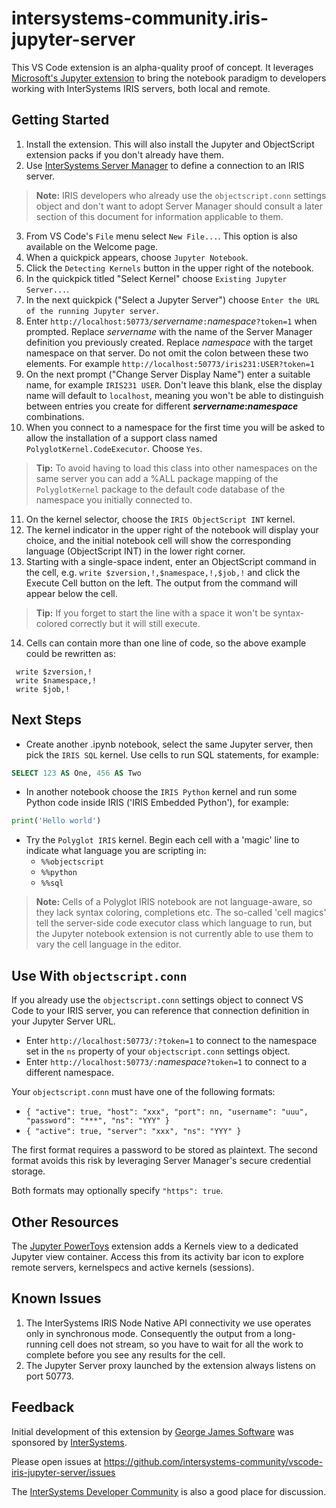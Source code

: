 # intersystems-community.iris-jupyter-server

This VS Code extension is an alpha-quality proof of concept. It leverages [Microsoft's Jupyter extension](https://marketplace.visualstudio.com/items?itemName=ms-toolsai.jupyter) to bring the notebook paradigm to developers working with InterSystems IRIS servers, both local and remote.

## Getting Started

1. Install the extension. This will also install the Jupyter and ObjectScript extension packs if you don't already have them.
2. Use [InterSystems Server Manager](https://marketplace.visualstudio.com/items?itemName=intersystems-community.servermanager) to define a connection to an IRIS server.
> **Note:** IRIS developers who already use the `objectscript.conn` settings object and don't want to adopt Server Manager should consult a later section of this document for information applicable to them.
3. From VS Code's `File` menu select `New File...`. This option is also available on the Welcome page.
4. When a quickpick appears, choose `Jupyter Notebook`.
5. Click the `Detecting Kernels` button in the upper right of the notebook.
6. In the quickpick titled "Select Kernel" choose `Existing Jupyter Server...`.
7. In the next quickpick ("Select a Jupyter Server") choose `Enter the URL of the running Jupyter server`.
8. Enter `http://localhost:50773/`_servername_`:`_namespace_`?token=1` when prompted. Replace _servername_ with the name of the Server Manager definition you previously created. Replace _namespace_ with the target namespace on that server. Do not omit the colon between these two elements. For example `http://localhost:50773/iris231:USER?token=1`
9. On the next prompt ("Change Server Display Name") enter a suitable name, for example `IRIS231 USER`. Don't leave this blank, else the display name will default to `localhost`, meaning you won't be able to distinguish between entries you create for different **_servername_:_namespace_** combinations. 
10. When you connect to a namespace for the first time you will be asked to allow the installation of a support class named `PolyglotKernel.CodeExecutor`. Choose `Yes`.
> **Tip:** To avoid having to load this class into other namespaces on the same server you can add a %ALL package mapping of the `PolyglotKernel` package to the default code database of the namespace you initially connected to.
11. On the kernel selector, choose the `IRIS ObjectScript INT` kernel.
12. The kernel indicator in the upper right of the notebook will display your choice, and the initial notebook cell will show the corresponding language (ObjectScript INT) in the lower right corner.
13. Starting with a single-space indent, enter an ObjectScript command in the cell, e.g. `write $zversion,!,$namespace,!,$job,!` and click the Execute Cell button on the left. The output from the command will appear below the cell.
> **Tip:** If you forget to start the line with a space it won't be syntax-colored correctly but it will still execute.
14. Cells can contain more than one line of code, so the above example could be rewritten as:
```objectscript
 write $zversion,!
 write $namespace,!
 write $job,!
``` 

## Next Steps

- Create another .ipynb notebook, select the same Jupyter server, then pick the `IRIS SQL` kernel. Use cells to run SQL statements, for example:
```sql
SELECT 123 AS One, 456 AS Two
```
- In another notebook choose the `IRIS Python` kernel and run some Python code inside IRIS ('IRIS Embedded Python'), for example:
```python
print('Hello world')
```
- Try the `Polyglot IRIS` kernel. Begin each cell with a 'magic' line to indicate what language you are scripting in:
	- `%%objectscript`
	- `%%python`
	- `%%sql`
	
> **Note:** Cells of a Polyglot IRIS notebook are not language-aware, so they lack syntax coloring, completions etc. The so-called 'cell magics' tell the server-side code executor class which language to run, but the Jupyter notebook extension is not currently able to use them to vary the cell language in the editor.

## Use With `objectscript.conn`

If you already use the `objectscript.conn` settings object to connect VS Code to your IRIS server, you can reference that connection definition in your Jupyter Server URL.

- Enter `http://localhost:50773/:?token=1` to connect to the namespace set in the `ns` property of your `objectscript.conn` settings object.
- Enter `http://localhost:50773/:`_namespace_`?token=1` to connect to a different namespace.

Your `objectscript.conn` must have one of the following formats:
- `{ "active": true, "host": "xxx", "port": nn, "username": "uuu", "password": "***", "ns": "YYY" }`
- `{ "active": true, "server": "xxx", "ns": "YYY" }`

The first format requires a password to be stored as plaintext. The second format avoids this risk by leveraging Server Manager's secure credential storage.

Both formats may optionally specify `"https": true`.

## Other Resources

The [Jupyter PowerToys](https://marketplace.visualstudio.com/items?itemName=ms-toolsai.vscode-jupyter-powertoys) extension adds a Kernels view to a dedicated Jupyter view container. Access this from its activity bar icon to explore remote servers, kernelspecs and active kernels (sessions).

## Known Issues

1. The InterSystems IRIS Node Native API connectivity we use operates only in synchronous mode. Consequently the output from a long-running cell does not stream, so you have to wait for all the work to complete before you see any results for the cell.
2. The Jupyter Server proxy launched by the extension always listens on port 50773.

## Feedback

Initial development of this extension by [George James Software](https://georgejames.com/) was sponsored by [InterSystems](https://intersystems.com/).

Please open issues at https://github.com/intersystems-community/vscode-iris-jupyter-server/issues

The [InterSystems Developer Community](https://community.intersystems.com/) is also a good place for discussion.
